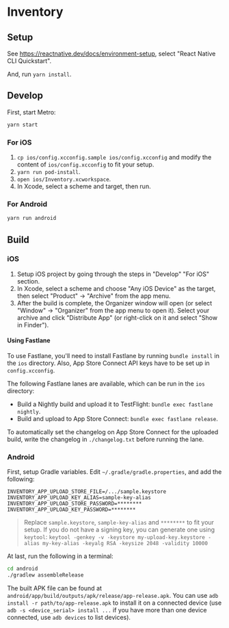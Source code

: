 # Inventory

## Setup

See https://reactnative.dev/docs/environment-setup, select "React Native CLI Quickstart".

And, run `yarn install`.

## Develop

First, start Metro:

```bash
yarn start
```

### For iOS

1. `cp ios/config.xcconfig.sample ios/config.xcconfig` and modify the content of `ios/config.xcconfig` to fit your setup.
2. `yarn run pod-install`.
3. `open ios/Inventory.xcworkspace`.
4. In Xcode, select a scheme and target, then run.

### For Android

```bash
yarn run android
```

## Build

### iOS

1. Setup iOS project by going through the steps in "Develop" "For iOS" section.
2. In Xcode, select a scheme and choose "Any iOS Device" as the target, then select "Product" → "Archive" from the app menu.
3. After the build is complete, the Organizer window will open (or select "Window" → "Organizer" from the app menu to open it). Select your archive and click "Distribute App" (or right-click on it and select "Show in Finder").

#### Using Fastlane

To use Fastlane, you'll need to install Fastlane by running `bundle install` in the `ios` directory. Also, App Store Connect API keys have to be set up in `config.xcconfig`.

The following Fastlane lanes are available, which can be run in the `ios` directory:

* Build a Nightly build and upload it to TestFlight: `bundle exec fastlane nightly`.
* Build and upload to App Store Connect: `bundle exec fastlane release`.

To automatically set the changelog on App Store Connect for the uploaded build, write the changelog in `./changelog.txt` before running the lane.

### Android

First, setup Gradle variables. Edit `~/.gradle/gradle.properties`, and add the following:

```
INVENTORY_APP_UPLOAD_STORE_FILE=/.../sample.keystore
INVENTORY_APP_UPLOAD_KEY_ALIAS=sample-key-alias
INVENTORY_APP_UPLOAD_STORE_PASSWORD=********
INVENTORY_APP_UPLOAD_KEY_PASSWORD=********
```

> Replace `sample.keystore`, `sample-key-alias` and `********` to fit your setup.
> If you do not have a signing key, you can generate one using `keytool`: `keytool -genkey -v -keystore my-upload-key.keystore -alias my-key-alias -keyalg RSA -keysize 2048 -validity 10000`

At last, run the following in a terminal:

```bash
cd android
./gradlew assembleRelease
```

The built APK file can be found at `android/app/build/outputs/apk/release/app-release.apk`. You can use `adb install -r path/to/app-release.apk` to install it on a connected device (use `adb -s <device_serial> install ...` if you have more than one device connected, use `adb devices` to list devices).
